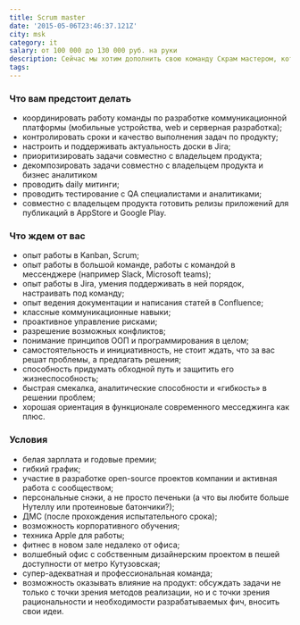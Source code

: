 ```yaml
---
title: Scrum master
date: '2015-05-06T23:46:37.121Z'
city: msk
category: it
salary: от 100 000 до 130 000 руб. на руки
description: Сейчас мы хотим дополнить свою команду Скрам мастером, который вместе с нами будет работать над созданием лучшего корпоративного мессенджера.
tags:
---
```


### Что вам предстоит делать

- координировать работу команды по разработке коммуникационной платформы (мобильные устройства, web и серверная разработка);
- контролировать сроки и качество выполнения задач по продукту;
- настроить и поддерживать актуальность доски в Jira;
- приоритизировать задачи совместно с владельцем продукта;
- декомпозировать задачи совместно с владельцем продукта и бизнес аналитиком
- проводить daily митинги;
- проводить тестирование с QA специалистами и аналитиками;
- совместно с владельцем продукта готовить релизы приложений для публикаций в AppStore и Google Play.

### Что ждем от вас

- опыт работы в Kanban, Scrum;
- опыт работы в большой команде, работы с командой в мессенджере (например Slack, Microsoft teams);
- опыт работы в Jira, умения поддерживать в ней порядок, настраивать под команду;
- опыт ведения документации и написания статей в Confluence;
- классные коммуникационные навыки;
- проактивное управление рисками;
- разрешение возможных конфликтов;
- понимание принципов ООП и программирования в целом;
- самостоятельность и инициативность, не стоит ждать, что за вас решат проблемы, а предлагать решения;
- способность придумать обходной путь и защитить его жизнеспособность;
- быстрая смекалка, аналитические способности и «гибкость» в решении проблем;
- хорошая ориентация в функционале современного месседжинга как плюс.

### Условия

- белая зарплата и годовые премии;
- гибкий график;
- участие в разработке open-source проектов компании и активная работа с сообществом;
- персональные снэки, а не просто печеньки (а что вы любите больше Нутеллу или протеиновые батончики?);
- ДМС (после прохождения испытательного срока);
- возможность корпоративного обучения;
- техника Apple для работы;
- фитнес в новом зале недалеко от офиса;
- волшебный офис с собственным дизайнерским проектом в пешей доступности от метро Кутузовская;
- супер-адекватная и профессиональная команда;
- возможность оказывать влияние на продукт: обсуждать задачи не только с точки зрения методов реализации, но и с точки зрения рациональности и необходимости разрабатываемых фич, вносить свои идеи.
